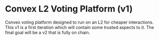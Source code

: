 
# Convex L2 Voting Platform (v1)

Convex voting platform designed to run on an L2 for cheaper interactions.  This v1 is a first iteration which will contain some trusted aspects to it.  The final goal will be a v2 that is fully on chain.